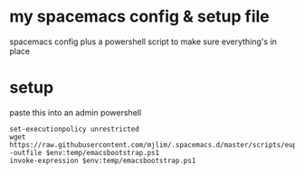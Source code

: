 my spacemacs config & setup file
=========================================

spacemacs config plus a powershell script to make sure everything's in place


setup
======
paste this into an admin powershell

    set-executionpolicy unrestricted
    wget https://raw.githubusercontent.com/mjlim/.spacemacs.d/master/scripts/eupdate.ps1 -outfile $env:temp/emacsbootstrap.ps1
    invoke-expression $env:temp/emacsbootstrap.ps1
